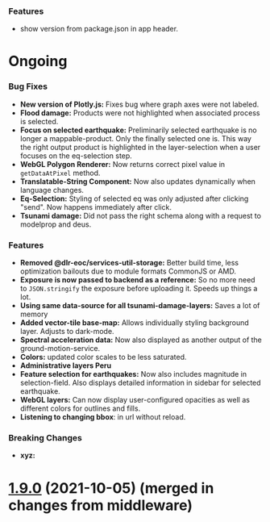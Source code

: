 ### Features
- show version from package.json in app header.

# Ongoing


### Bug Fixes
- **New version of Plotly.js:** Fixes bug where graph axes were not labeled.
- **Flood damage:** Products were not highlighted when associated process is selected.
- **Focus on selected earthquake:** Preliminarily selected earthquake is no longer a mappable-product. Only the finally selected one is. This way the right output product is highlighted in the layer-selection when a user focuses on the eq-selection step.
- **WebGL Polygon Renderer:** Now returns correct pixel value in `getDataAtPixel` method.
- **Translatable-String Component:** Now also updates dynamically when language changes.
- **Eq-Selection:** Styling of selected eq was only adjusted after clicking "send". Now happens immediately after click.
- **Tsunami damage:** Did not pass the right schema along with a request to modelprop and deus.

### Features
- **Removed @dlr-eoc/services-util-storage:** Better build time, less optimization bailouts due to module formats CommonJS or AMD.
- **Exposure is now passed to backend as a reference:** So no more need to `JSON.stringify` the exposure before uploading it. Speeds up things a lot.
- **Using same data-source for all tsunami-damage-layers:** Saves a lot of memory
- **Added vector-tile base-map:** Allows individually styling background layer. Adjusts to dark-mode.
- **Spectral acceleration data:** Now also displayed as another output of the ground-motion-service.
- **Colors:** updated color scales to be less saturated.
- **Administrative layers Peru**
- **Feature selection for earthquakes:** Now also includes magnitude in selection-field. Also displays detailed information in sidebar for selected earthquake.
- **WebGL layers:** Can now display user-configured opacities as well as different colors for outlines and fills.
- **Listening to changing bbox**: in url without reload.

### Breaking Changes
- **xyz:**

# [1.9.0](https://github.com/riesgos/dlr-riesgos-frontend/tree/v1.9) (2021-10-05) (merged in changes from middleware)
